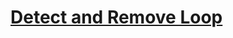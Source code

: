 <h1> <a href="https://www.codingninjas.com/codestudio/problems/interview-shuriken-42-detect-and-remove-loop_241049?leftPanelTab=0" target="_blank" >Detect and Remove Loop</a> </h1>
